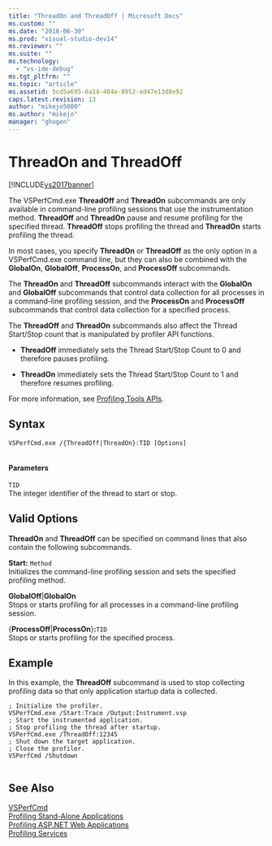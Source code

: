 ```yaml
---
title: "ThreadOn and ThreadOff | Microsoft Docs"
ms.custom: ""
ms.date: "2018-06-30"
ms.prod: "visual-studio-dev14"
ms.reviewer: ""
ms.suite: ""
ms.technology: 
  - "vs-ide-debug"
ms.tgt_pltfrm: ""
ms.topic: "article"
ms.assetid: 5cd5a695-0a14-484a-8952-ed47e13d8e92
caps.latest.revision: 13
author: "mikejo5000"
ms.author: "mikejo"
manager: "ghogen"
---
```

# ThreadOn and ThreadOff
[!INCLUDE[vs2017banner](../includes/vs2017banner.md)]

  
The VSPerfCmd.exe **ThreadOff** and **ThreadOn** subcommands are only available in command-line profiling sessions that use the instrumentation method. **ThreadOff** and **ThreadOn** pause and resume profiling for the specified thread. **ThreadOff** stops profiling the thread and **ThreadOn** starts profiling the thread.  
  
 In most cases, you specify **ThreadOn** or **ThreadOff** as the only option in a VSPerfCmd.exe command line, but they can also be combined with the **GlobalOn**, **GlobalOff**, **ProcessOn**, and **ProcessOff** subcommands.  
  
 The **ThreadOn** and **ThreadOff** subcommands interact with the **GlobalOn** and **GlobalOff** subcommands that control data collection for all processes in a command-line profiling session, and the **ProcessOn** and **ProcessOff** subcommands that control data collection for a specified process.  
  
 The **ThreadOff** and **ThreadOn** subcommands also affect the Thread Start/Stop count that is manipulated by profiler API functions.  
  
-   **ThreadOff** immediately sets the Thread Start/Stop Count to 0 and therefore pauses profiling.  
  
-   **ThreadOn** immediately sets the Thread Start/Stop Count to 1 and therefore resumes profiling.  
  
 For more information, see [Profiling Tools APIs](../profiling/profiling-tools-apis.md).  
  
## Syntax  
  
```  
VSPerfCmd.exe /{ThreadOff|ThreadOn}:TID [Options]  
  
```  
  
#### Parameters  
 `TID`  
 The integer identifier of the thread to start or stop.  
  
## Valid Options  
 **ThreadOn** and **ThreadOff** can be specified on command lines that also contain the following subcommands.  
  
 **Start:** `Method`  
 Initializes the command-line profiling session and sets the specified profiling method.  
  
 **GlobalOff**&#124;**GlobalOn**  
 Stops or starts profiling for all processes in a command-line profiling session.  
  
 {**ProcessOff**&#124;**ProcessOn**}**:**`TID`  
 Stops or starts profiling for the specified process.  
  
## Example  
 In this example, the **ThreadOff** subcommand is used to stop collecting profiling data so that only application startup data is collected.  
  
```  
; Initialize the profiler.  
VSPerfCmd.exe /Start:Trace /Output:Instrument.vsp   
; Start the instrumented application.  
; Stop profiling the thread after startup.  
VSPerfCmd.exe /ThreadOff:12345  
; Shut down the target application.  
; Close the profiler.  
VSPerfCmd /Shutdown  
  
```  
  
## See Also  
 [VSPerfCmd](../profiling/vsperfcmd.md)   
 [Profiling Stand-Alone Applications](../profiling/command-line-profiling-of-stand-alone-applications.md)   
 [Profiling ASP.NET Web Applications](../profiling/command-line-profiling-of-aspnet-web-applications.md)   
 [Profiling Services](../profiling/command-line-profiling-of-services.md)



